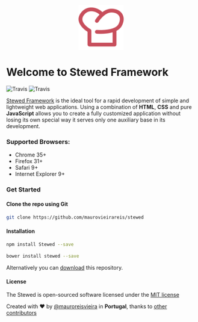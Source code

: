 <p align="center">
    <a href="http://maurovieirareis.github.io/stewed/index.html" target="_blank">
    	<img width="120" src="docs/assets/images/logo/stewed_red.png">
    </a><br>
</p>

# Welcome to Stewed Framework

![Travis](https://img.shields.io/travis/rust-lang/rust.svg?style=flat-square)
![Travis](https://img.shields.io/dub/l/vibe-d.svg)

[Stewed Framework](http://maurovieirareis.github.io/stewed) is the ideal tool for a rapid development of simple and lightweight web applications.
Using a combination of **HTML**, **CSS** and pure **JavaScript** allows you to create a fully customized application without losing its own special way it serves only one auxiliary base in its development.

### Supported Browsers:
- Chrome 35+
- Firefox 31+
- Safari 9+
- Internet Explorer 9+

### Get Started

#### Clone the repo using Git

```bash
git clone https://github.com/maurovieirareis/stewed
```

#### Installation

```bash
npm install Stewed --save
```

```bash
bower install stewed --save
```

Alternatively you can [download](https://codeload.github.com/maurovieirareis/stewed/zip/master)
this repository.

#### License

The Stewed is open-sourced software licensed under the [MIT license](http://opensource.org/licenses/MIT)

Created with ♥️ by [@mauroreisvieira](https://twitter.com/mauroreisvieira) in **Portugal**,
thanks to [other contributors](https://github.com/maurovieirareis/stewed/graphs/contributors)

